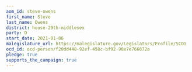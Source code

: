 ```yaml
---
aom_id: steve-owens
first_name: Steve
last_name: Owens
district: house-29th-middlesex
party: D
start_date: 2021-01-06
malegislature_url: https://malegislature.gov/Legislators/Profile/SCO1
ocd_id: ocd-person/f20dd448-92ef-458c-bf92-90e7e766072a
pledge: true
supports_the_campaign: true
---
```

